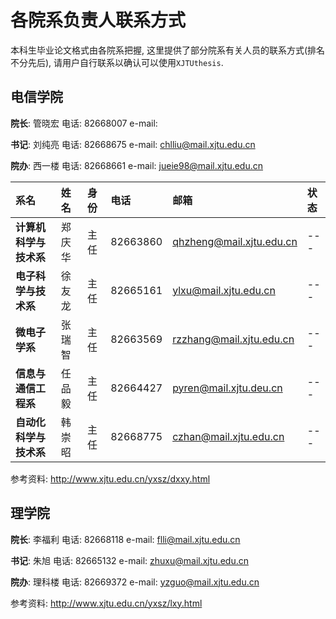 # 各院系负责人联系方式 #

本科生毕业论文格式由各院系把握, 这里提供了部分院系有关人员的联系方式(排名不分先后), 请用户自行联系以确认可以使用`XJTUthesis`.

## 电信学院 ##

**院长**:   管晓宏  电话:   82668007    e-mail:

**书记**:   刘纯亮  电话:   82668675    e-mail: chlliu@mail.xjtu.edu.cn

**院办**:   西一楼  电话:   82668661    e-mail: jueie98@mail.xjtu.edu.cn

| 系名                 | 姓名     | 身份     | 电话     | 邮箱                     | 状态 |
|:-----------------------|:-----------|:-----------|:-----------|:---------------------------|:-------|
| **计算机科学与技术系**     | 郑庆华       | 主任         | 82663860     | qhzheng@mail.xjtu.edu.cn     | ---      |
| **电子科学与技术系**       | 徐友龙       | 主任         | 82665161     | ylxu@mail.xjtu.edu.cn        | ---      |
| **微电子学系**             | 张瑞智       | 主任         | 82663569     | rzzhang@mail.xjtu.edu.cn     | ---      |
| **信息与通信工程系**       | 任品毅       | 主任         | 82664427     | pyren@mail.xjtu.deu.cn       | ---      |
| **自动化科学与技术系**     | 韩崇昭       | 主任         | 82668775     | czhan@mail.xjtu.edu.cn       | ---      |

参考资料: http://www.xjtu.edu.cn/yxsz/dxxy.html

## 理学院 ##

**院长**:   李福利  电话:   82668118    e-mail: flli@mail.xjtu.edu.cn

**书记**:   朱旭    电话:   82665132    e-mail: zhuxu@mail.xjtu.edu.cn

**院办**:   理科楼  电话:   82669372    e-mail: yzguo@mail.xjtu.edu.cn



参考资料: http://www.xjtu.edu.cn/yxsz/lxy.html